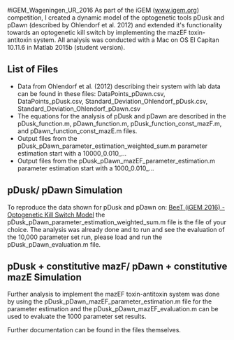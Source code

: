 #iGEM_Wageningen_UR_2016
As part of the iGEM (www.igem.org) competition, I created a dynamic model of the optogenetic tools pDusk and pDawn (described by Ohlendorf et al. 2012) and extended it's functionality towards an optogenetic kill switch by implementing the mazEF toxin-antitoxin system. All analysis was conducted with a Mac on OS El Capitan 10.11.6 in Matlab 2015b (student version). 

## List of Files
* Data from Ohlendorf et al. (2012) describing their system with lab data can be found in these files: DataPoints_pDawn.csv, DataPoints_pDusk.csv, Standard_Deviation_Ohlendorf_pDusk.csv, Standard_Deviation_Ohlendorf_pDawn.csv
* The equations for the analysis of pDusk and pDawn are described in the pDusk_function.m, pDawn_function.m, pDusk_function_const_mazF.m, and pDawn_function_const_mazE.m files.
* Output files from the pDusk_pDawn_parameter_estimation_weighted_sum.m parameter estimation start with a 10000_0.010_...
* Output files from the pDusk_pDawn_mazEF_parameter_estimation.m parameter estimation start with a 1000_0.010_...

## pDusk/ pDawn Simulation
To reproduce the data shown for pDusk and pDawn on: [BeeT (iGEM 2016) - Optogenetic Kill Switch Model](http://2016.igem.org/Team:Wageningen_UR/Model#light "BeeT (iGEM 2016) - Optogenetic Kill Switch Model") the pDusk_pDawn_parameter_estimation_weighted_sum.m file is the file of your choice. The analysis was already done and to run and see the evaluation of the 10,000 parameter set run, please load and run the pDusk_pDawn_evaluation.m file.

## pDusk + constitutive mazF/ pDawn + constitutive mazE Simulation
Further analysis to implement the mazEF toxin-antitoxin system was done by using the pDusk_pDawn_mazEF_parameter_estimation.m file for the parameter estimation and the pDusk_pDawn_mazEF_evaluation.m can be used to evaluate the 1000 parameter set results.

Further documentation can be found in the files themselves.
